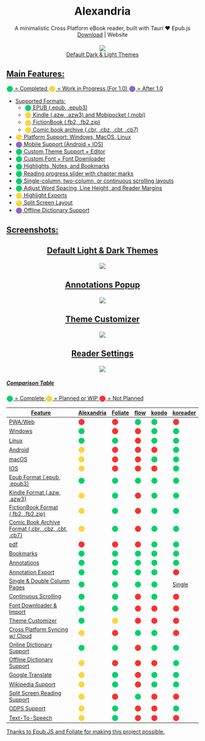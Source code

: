 <h1 align="center">Alexandria</h1>
<div align="center">A minimalistic Cross Platform eBook reader, built with Tauri ❤️ Epub.js</div>
<div align="center"><a href="/">Download</a> | Website</div>
<br>

<div align="center"><a href="/"> <img align="center" src="https://github.com/btpf/temp-readme/assets/61168382/de519d0d-df34-422a-b052-34396d35bffe"> </div>

<div align="center">Default Dark & Light Themes</div>


## Main Features:

<img height="18px" width="18px" align="center" src="https://github.com/microsoft/fluentui-emoji/blob/main/assets/Green%20circle/Flat/green_circle_flat.svg"> = Completed
<img height="18px" width="18px" align="center" src="https://github.com/microsoft/fluentui-emoji/blob/main/assets/Yellow%20circle/Flat/yellow_circle_flat.svg">  = Work in Progress (For 1.0)
<img height="18px" width="18px" align="center" src="https://github.com/microsoft/fluentui-emoji/blob/main/assets/Purple%20circle/Flat/purple_circle_flat.svg">  = After 1.0

- Supported Formats:
  - <img height="18px" width="18px" align="center" src="https://github.com/microsoft/fluentui-emoji/blob/main/assets/Green%20circle/Flat/green_circle_flat.svg"> EPUB (.epub, .epub3)
  - <img height="18px" width="18px" align="center" src="https://github.com/microsoft/fluentui-emoji/blob/main/assets/Yellow%20circle/Flat/yellow_circle_flat.svg">  Kindle (.azw, .azw3) and Mobipocket (.mobi)
  - <img height="18px" width="18px" align="center" src="https://github.com/microsoft/fluentui-emoji/blob/main/assets/Yellow%20circle/Flat/yellow_circle_flat.svg">  FictionBook (.fb2, .fb2.zip)
  - <img height="18px" width="18px" align="center" src="https://github.com/microsoft/fluentui-emoji/blob/main/assets/Yellow%20circle/Flat/yellow_circle_flat.svg">  Comic book archive (.cbr, .cbz, .cbt, .cb7)
- <img height="18px" width="18px" align="center" src="https://github.com/microsoft/fluentui-emoji/blob/main/assets/Yellow%20circle/Flat/yellow_circle_flat.svg">  Platform Support: Windows, MacOS, Linux
- <img height="18px" width="18px" align="center" src="https://github.com/microsoft/fluentui-emoji/blob/main/assets/Purple%20circle/Flat/purple_circle_flat.svg">  Mobile Support (Android + IOS)
- <img height="18px" width="18px" align="center" src="https://github.com/microsoft/fluentui-emoji/blob/main/assets/Green%20circle/Flat/green_circle_flat.svg"> Custom Theme Support + Editor
- <img height="18px" width="18px" align="center" src="https://github.com/microsoft/fluentui-emoji/blob/main/assets/Green%20circle/Flat/green_circle_flat.svg"> Custom Font + Font Downloader
- <img height="18px" width="18px" align="center" src="https://github.com/microsoft/fluentui-emoji/blob/main/assets/Green%20circle/Flat/green_circle_flat.svg"> Highlights, Notes, and Bookmarks
- <img height="18px" width="18px" align="center" src="https://github.com/microsoft/fluentui-emoji/blob/main/assets/Green%20circle/Flat/green_circle_flat.svg"> Reading progress slider with chapter marks
- <img height="18px" width="18px" align="center" src="https://github.com/microsoft/fluentui-emoji/blob/main/assets/Green%20circle/Flat/green_circle_flat.svg"> Single-column, two-column, or continuous scrolling layouts
- <img height="18px" width="18px" align="center" src="https://github.com/microsoft/fluentui-emoji/blob/main/assets/Green%20circle/Flat/green_circle_flat.svg"> Adjust Word Spacing, Line Height, and Reader Margins
- <img height="18px" width="18px" align="center" src="https://github.com/microsoft/fluentui-emoji/blob/main/assets/Yellow%20circle/Flat/yellow_circle_flat.svg">  Highlight Exports
- <img height="18px" width="18px" align="center" src="https://github.com/microsoft/fluentui-emoji/blob/main/assets/Yellow%20circle/Flat/yellow_circle_flat.svg">  Split Screen Layout
- <img height="18px" width="18px" align="center" src="https://github.com/microsoft/fluentui-emoji/blob/main/assets/Purple%20circle/Flat/purple_circle_flat.svg">  Offline Dictionary Support

## Screenshots:
<h2 align="center">Default Light & Dark Themes</h2>
<div align="center"><a href="/"> <img align="center" src="https://github.com/btpf/temp-readme/assets/61168382/f7beb3e9-c07e-4988-ad29-421b786cdea7"> </div>
  
<h2 align="center">Annotations Popup</h2>
<div align="center"><a href="/"> <img align="center" src="https://github.com/btpf/temp-readme/assets/61168382/f7beb3e9-c07e-4988-ad29-421b786cdea7"> </div>

<h2 align="center">Theme Customizer</h2>
<div align="center"><a href="/"> <img align="center" src="https://github.com/btpf/temp-readme/assets/61168382/2f37a48c-0042-4b2b-9c4e-a1668f4a7255"> </div>

<h2 align="center">Reader Settings</h2>
<div align="center"><a href="/"> <img align="center" src="https://github.com/btpf/temp-readme/assets/61168382/8198e57e-7140-4e28-9c68-f97554d057a2"> </div>


##### Comparison Table

<img height="18px" width="18px" align="center" src="https://github.com/microsoft/fluentui-emoji/blob/main/assets/Green%20circle/Flat/green_circle_flat.svg"> = Complete
<img height="18px" width="18px" align="center" src="https://github.com/microsoft/fluentui-emoji/blob/main/assets/Yellow%20circle/Flat/yellow_circle_flat.svg">  = Planned or WIP
<img height="18px" width="18px" align="center" src="https://github.com/microsoft/fluentui-emoji/raw/main/assets/Red%20circle/Flat/red_circle_flat.svg"> = Not Planned

| **Feature**                                        | **Alexandria**  | **Foliate**     | **flow** | **koodo**      | **koreader**        |
| -------------------------------------------------- | --------------- | --------------- | --------------- | -------------- | ------------------- |
| PWA/Web                                            | <img height="18px" width="18px" align="center" src="https://github.com/microsoft/fluentui-emoji/raw/main/assets/Red%20circle/Flat/red_circle_flat.svg">    | <img height="18px" width="18px" align="center" src="https://github.com/microsoft/fluentui-emoji/raw/main/assets/Red%20circle/Flat/red_circle_flat.svg">    | <img height="18px" width="18px" align="center" src="https://github.com/microsoft/fluentui-emoji/blob/main/assets/Green%20circle/Flat/green_circle_flat.svg">  | <img height="18px" width="18px" align="center" src="https://github.com/microsoft/fluentui-emoji/blob/main/assets/Green%20circle/Flat/green_circle_flat.svg"> | <img height="18px" width="18px" align="center" src="https://github.com/microsoft/fluentui-emoji/raw/main/assets/Red%20circle/Flat/red_circle_flat.svg">        |
| Windows                                            | <img height="18px" width="18px" align="center" src="https://github.com/microsoft/fluentui-emoji/blob/main/assets/Green%20circle/Flat/green_circle_flat.svg">  | <img height="18px" width="18px" align="center" src="https://github.com/microsoft/fluentui-emoji/raw/main/assets/Red%20circle/Flat/red_circle_flat.svg">    | <img height="18px" width="18px" align="center" src="https://github.com/microsoft/fluentui-emoji/raw/main/assets/Red%20circle/Flat/red_circle_flat.svg">    | <img height="18px" width="18px" align="center" src="https://github.com/microsoft/fluentui-emoji/blob/main/assets/Green%20circle/Flat/green_circle_flat.svg"> | <img height="18px" width="18px" align="center" src="https://github.com/microsoft/fluentui-emoji/blob/main/assets/Green%20circle/Flat/green_circle_flat.svg">      |
| Linux                                              | <img height="18px" width="18px" align="center" src="https://github.com/microsoft/fluentui-emoji/blob/main/assets/Green%20circle/Flat/green_circle_flat.svg">  | <img height="18px" width="18px" align="center" src="https://github.com/microsoft/fluentui-emoji/blob/main/assets/Green%20circle/Flat/green_circle_flat.svg">  | <img height="18px" width="18px" align="center" src="https://github.com/microsoft/fluentui-emoji/raw/main/assets/Red%20circle/Flat/red_circle_flat.svg">    | <img height="18px" width="18px" align="center" src="https://github.com/microsoft/fluentui-emoji/blob/main/assets/Green%20circle/Flat/green_circle_flat.svg"> | <img height="18px" width="18px" align="center" src="https://github.com/microsoft/fluentui-emoji/blob/main/assets/Green%20circle/Flat/green_circle_flat.svg">      |
| Android                                            | <img height="18px" width="18px" align="center" src="https://github.com/microsoft/fluentui-emoji/blob/main/assets/Yellow%20circle/Flat/yellow_circle_flat.svg">  | <img height="18px" width="18px" align="center" src="https://github.com/microsoft/fluentui-emoji/raw/main/assets/Red%20circle/Flat/red_circle_flat.svg">    | <img height="18px" width="18px" align="center" src="https://github.com/microsoft/fluentui-emoji/raw/main/assets/Red%20circle/Flat/red_circle_flat.svg">    | <img height="18px" width="18px" align="center" src="https://github.com/microsoft/fluentui-emoji/raw/main/assets/Red%20circle/Flat/red_circle_flat.svg">   | <img height="18px" width="18px" align="center" src="https://github.com/microsoft/fluentui-emoji/blob/main/assets/Green%20circle/Flat/green_circle_flat.svg">      |
| macOS                                              | <img height="18px" width="18px" align="center" src="https://github.com/microsoft/fluentui-emoji/blob/main/assets/Yellow%20circle/Flat/yellow_circle_flat.svg">  | <img height="18px" width="18px" align="center" src="https://github.com/microsoft/fluentui-emoji/raw/main/assets/Red%20circle/Flat/red_circle_flat.svg">    | <img height="18px" width="18px" align="center" src="https://github.com/microsoft/fluentui-emoji/raw/main/assets/Red%20circle/Flat/red_circle_flat.svg">    | <img height="18px" width="18px" align="center" src="https://github.com/microsoft/fluentui-emoji/blob/main/assets/Green%20circle/Flat/green_circle_flat.svg"> | <img height="18px" width="18px" align="center" src="https://github.com/microsoft/fluentui-emoji/blob/main/assets/Green%20circle/Flat/green_circle_flat.svg">      |
| IOS                                                | <img height="18px" width="18px" align="center" src="https://github.com/microsoft/fluentui-emoji/blob/main/assets/Yellow%20circle/Flat/yellow_circle_flat.svg">  | <img height="18px" width="18px" align="center" src="https://github.com/microsoft/fluentui-emoji/raw/main/assets/Red%20circle/Flat/red_circle_flat.svg">    | <img height="18px" width="18px" align="center" src="https://github.com/microsoft/fluentui-emoji/raw/main/assets/Red%20circle/Flat/red_circle_flat.svg">    | <img height="18px" width="18px" align="center" src="https://github.com/microsoft/fluentui-emoji/raw/main/assets/Red%20circle/Flat/red_circle_flat.svg">   | <img height="18px" width="18px" align="center" src="https://github.com/microsoft/fluentui-emoji/blob/main/assets/Green%20circle/Flat/green_circle_flat.svg">      |
| Epub Format (.epub, .epub3)                        | <img height="18px" width="18px" align="center" src="https://github.com/microsoft/fluentui-emoji/blob/main/assets/Green%20circle/Flat/green_circle_flat.svg">  | <img height="18px" width="18px" align="center" src="https://github.com/microsoft/fluentui-emoji/blob/main/assets/Green%20circle/Flat/green_circle_flat.svg">  | <img height="18px" width="18px" align="center" src="https://github.com/microsoft/fluentui-emoji/blob/main/assets/Green%20circle/Flat/green_circle_flat.svg">  | <img height="18px" width="18px" align="center" src="https://github.com/microsoft/fluentui-emoji/blob/main/assets/Green%20circle/Flat/green_circle_flat.svg"> | <img height="18px" width="18px" align="center" src="https://github.com/microsoft/fluentui-emoji/blob/main/assets/Green%20circle/Flat/green_circle_flat.svg">      |
| Kindle Format (.azw, .azw3)                        | <img height="18px" width="18px" align="center" src="https://github.com/microsoft/fluentui-emoji/blob/main/assets/Yellow%20circle/Flat/yellow_circle_flat.svg">  | <img height="18px" width="18px" align="center" src="https://github.com/microsoft/fluentui-emoji/blob/main/assets/Green%20circle/Flat/green_circle_flat.svg">  | <img height="18px" width="18px" align="center" src="https://github.com/microsoft/fluentui-emoji/raw/main/assets/Red%20circle/Flat/red_circle_flat.svg">    | <img height="18px" width="18px" align="center" src="https://github.com/microsoft/fluentui-emoji/blob/main/assets/Green%20circle/Flat/green_circle_flat.svg"> | <img height="18px" width="18px" align="center" src="https://github.com/microsoft/fluentui-emoji/blob/main/assets/Green%20circle/Flat/green_circle_flat.svg">      |
| FictionBook Format (.fb2, .fb2.zip)                | <img height="18px" width="18px" align="center" src="https://github.com/microsoft/fluentui-emoji/blob/main/assets/Yellow%20circle/Flat/yellow_circle_flat.svg">  | <img height="18px" width="18px" align="center" src="https://github.com/microsoft/fluentui-emoji/blob/main/assets/Green%20circle/Flat/green_circle_flat.svg">  | <img height="18px" width="18px" align="center" src="https://github.com/microsoft/fluentui-emoji/raw/main/assets/Red%20circle/Flat/red_circle_flat.svg">    | <img height="18px" width="18px" align="center" src="https://github.com/microsoft/fluentui-emoji/blob/main/assets/Green%20circle/Flat/green_circle_flat.svg"> | <img height="18px" width="18px" align="center" src="https://github.com/microsoft/fluentui-emoji/blob/main/assets/Green%20circle/Flat/green_circle_flat.svg">      |
| Comic Book Archive Format (.cbr, .cbz, .cbt, .cb7) | <img height="18px" width="18px" align="center" src="https://github.com/microsoft/fluentui-emoji/blob/main/assets/Yellow%20circle/Flat/yellow_circle_flat.svg">  | <img height="18px" width="18px" align="center" src="https://github.com/microsoft/fluentui-emoji/blob/main/assets/Green%20circle/Flat/green_circle_flat.svg">  | <img height="18px" width="18px" align="center" src="https://github.com/microsoft/fluentui-emoji/raw/main/assets/Red%20circle/Flat/red_circle_flat.svg">    | <img height="18px" width="18px" align="center" src="https://github.com/microsoft/fluentui-emoji/blob/main/assets/Green%20circle/Flat/green_circle_flat.svg"> | <img height="18px" width="18px" align="center" src="https://github.com/microsoft/fluentui-emoji/blob/main/assets/Green%20circle/Flat/green_circle_flat.svg">      |
| pdf                                                | <img height="18px" width="18px" align="center" src="https://github.com/microsoft/fluentui-emoji/raw/main/assets/Red%20circle/Flat/red_circle_flat.svg">    | <img height="18px" width="18px" align="center" src="https://github.com/microsoft/fluentui-emoji/raw/main/assets/Red%20circle/Flat/red_circle_flat.svg">    | <img height="18px" width="18px" align="center" src="https://github.com/microsoft/fluentui-emoji/raw/main/assets/Red%20circle/Flat/red_circle_flat.svg">    | <img height="18px" width="18px" align="center" src="https://github.com/microsoft/fluentui-emoji/blob/main/assets/Green%20circle/Flat/green_circle_flat.svg"> | <img height="18px" width="18px" align="center" src="https://github.com/microsoft/fluentui-emoji/blob/main/assets/Green%20circle/Flat/green_circle_flat.svg">      |
| Bookmarks                                          | <img height="18px" width="18px" align="center" src="https://github.com/microsoft/fluentui-emoji/blob/main/assets/Green%20circle/Flat/green_circle_flat.svg">  | <img height="18px" width="18px" align="center" src="https://github.com/microsoft/fluentui-emoji/blob/main/assets/Green%20circle/Flat/green_circle_flat.svg">  | <img height="18px" width="18px" align="center" src="https://github.com/microsoft/fluentui-emoji/blob/main/assets/Green%20circle/Flat/green_circle_flat.svg">  | <img height="18px" width="18px" align="center" src="https://github.com/microsoft/fluentui-emoji/blob/main/assets/Green%20circle/Flat/green_circle_flat.svg"> | <img height="18px" width="18px" align="center" src="https://github.com/microsoft/fluentui-emoji/blob/main/assets/Green%20circle/Flat/green_circle_flat.svg">      |
| Annotations                                        | <img height="18px" width="18px" align="center" src="https://github.com/microsoft/fluentui-emoji/blob/main/assets/Green%20circle/Flat/green_circle_flat.svg">  | <img height="18px" width="18px" align="center" src="https://github.com/microsoft/fluentui-emoji/blob/main/assets/Green%20circle/Flat/green_circle_flat.svg">  | <img height="18px" width="18px" align="center" src="https://github.com/microsoft/fluentui-emoji/blob/main/assets/Green%20circle/Flat/green_circle_flat.svg">  | <img height="18px" width="18px" align="center" src="https://github.com/microsoft/fluentui-emoji/blob/main/assets/Green%20circle/Flat/green_circle_flat.svg"> | <img height="18px" width="18px" align="center" src="https://github.com/microsoft/fluentui-emoji/blob/main/assets/Green%20circle/Flat/green_circle_flat.svg">      |
| Annotation Export                                  | <img height="18px" width="18px" align="center" src="https://github.com/microsoft/fluentui-emoji/blob/main/assets/Green%20circle/Flat/green_circle_flat.svg">  | <img height="18px" width="18px" align="center" src="https://github.com/microsoft/fluentui-emoji/blob/main/assets/Green%20circle/Flat/green_circle_flat.svg">  | <img height="18px" width="18px" align="center" src="https://github.com/microsoft/fluentui-emoji/blob/main/assets/Green%20circle/Flat/green_circle_flat.svg">  | <img height="18px" width="18px" align="center" src="https://github.com/microsoft/fluentui-emoji/blob/main/assets/Green%20circle/Flat/green_circle_flat.svg"> | <img height="18px" width="18px" align="center" src="https://github.com/microsoft/fluentui-emoji/raw/main/assets/Red%20circle/Flat/red_circle_flat.svg">        |
| Single & Double Column Pages                       | <img height="18px" width="18px" align="center" src="https://github.com/microsoft/fluentui-emoji/blob/main/assets/Green%20circle/Flat/green_circle_flat.svg">  | <img height="18px" width="18px" align="center" src="https://github.com/microsoft/fluentui-emoji/blob/main/assets/Green%20circle/Flat/green_circle_flat.svg">  | <img height="18px" width="18px" align="center" src="https://github.com/microsoft/fluentui-emoji/blob/main/assets/Green%20circle/Flat/green_circle_flat.svg">  | <img height="18px" width="18px" align="center" src="https://github.com/microsoft/fluentui-emoji/blob/main/assets/Green%20circle/Flat/green_circle_flat.svg"> | Single |
| Continuous Scrolling                               | <img height="18px" width="18px" align="center" src="https://github.com/microsoft/fluentui-emoji/blob/main/assets/Green%20circle/Flat/green_circle_flat.svg">  | <img height="18px" width="18px" align="center" src="https://github.com/microsoft/fluentui-emoji/blob/main/assets/Green%20circle/Flat/green_circle_flat.svg">  | <img height="18px" width="18px" align="center" src="https://github.com/microsoft/fluentui-emoji/raw/main/assets/Red%20circle/Flat/red_circle_flat.svg">    | <img height="18px" width="18px" align="center" src="https://github.com/microsoft/fluentui-emoji/blob/main/assets/Green%20circle/Flat/green_circle_flat.svg"> | <img height="18px" width="18px" align="center" src="https://github.com/microsoft/fluentui-emoji/raw/main/assets/Red%20circle/Flat/red_circle_flat.svg">        |
| Font Downloader & Import                           | <img height="18px" width="18px" align="center" src="https://github.com/microsoft/fluentui-emoji/blob/main/assets/Green%20circle/Flat/green_circle_flat.svg">  | <img height="18px" width="18px" align="center" src="https://github.com/microsoft/fluentui-emoji/blob/main/assets/Green%20circle/Flat/green_circle_flat.svg">  | <img height="18px" width="18px" align="center" src="https://github.com/microsoft/fluentui-emoji/raw/main/assets/Red%20circle/Flat/red_circle_flat.svg">    | <img height="18px" width="18px" align="center" src="https://github.com/microsoft/fluentui-emoji/raw/main/assets/Red%20circle/Flat/red_circle_flat.svg">   | <img height="18px" width="18px" align="center" src="https://github.com/microsoft/fluentui-emoji/raw/main/assets/Red%20circle/Flat/red_circle_flat.svg">        |
| Theme Customizer                                   | <img height="18px" width="18px" align="center" src="https://github.com/microsoft/fluentui-emoji/blob/main/assets/Green%20circle/Flat/green_circle_flat.svg">  | <img height="18px" width="18px" align="center" src="https://github.com/microsoft/fluentui-emoji/blob/main/assets/Yellow%20circle/Flat/yellow_circle_flat.svg">  | <img height="18px" width="18px" align="center" src="https://github.com/microsoft/fluentui-emoji/raw/main/assets/Red%20circle/Flat/red_circle_flat.svg">    | <img height="18px" width="18px" align="center" src="https://github.com/microsoft/fluentui-emoji/raw/main/assets/Red%20circle/Flat/red_circle_flat.svg">   | <img height="18px" width="18px" align="center" src="https://github.com/microsoft/fluentui-emoji/raw/main/assets/Red%20circle/Flat/red_circle_flat.svg">        |
| Cross Platform Syncing w/ Cloud                    | <img height="18px" width="18px" align="center" src="https://github.com/microsoft/fluentui-emoji/blob/main/assets/Yellow%20circle/Flat/yellow_circle_flat.svg">  | <img height="18px" width="18px" align="center" src="https://github.com/microsoft/fluentui-emoji/raw/main/assets/Red%20circle/Flat/red_circle_flat.svg">    | <img height="18px" width="18px" align="center" src="https://github.com/microsoft/fluentui-emoji/blob/main/assets/Green%20circle/Flat/green_circle_flat.svg">  | <img height="18px" width="18px" align="center" src="https://github.com/microsoft/fluentui-emoji/blob/main/assets/Green%20circle/Flat/green_circle_flat.svg"> | <img height="18px" width="18px" align="center" src="https://github.com/microsoft/fluentui-emoji/raw/main/assets/Red%20circle/Flat/red_circle_flat.svg">        |
| Online Dictionary Support                          | <img height="18px" width="18px" align="center" src="https://github.com/microsoft/fluentui-emoji/blob/main/assets/Green%20circle/Flat/green_circle_flat.svg">  | <img height="18px" width="18px" align="center" src="https://github.com/microsoft/fluentui-emoji/blob/main/assets/Green%20circle/Flat/green_circle_flat.svg">  | <img height="18px" width="18px" align="center" src="https://github.com/microsoft/fluentui-emoji/raw/main/assets/Red%20circle/Flat/red_circle_flat.svg">    | <img height="18px" width="18px" align="center" src="https://github.com/microsoft/fluentui-emoji/blob/main/assets/Green%20circle/Flat/green_circle_flat.svg"> | <img height="18px" width="18px" align="center" src="https://github.com/microsoft/fluentui-emoji/blob/main/assets/Green%20circle/Flat/green_circle_flat.svg">      |
| Offline Dictionary Support                         | <img height="18px" width="18px" align="center" src="https://github.com/microsoft/fluentui-emoji/blob/main/assets/Yellow%20circle/Flat/yellow_circle_flat.svg">  | <img height="18px" width="18px" align="center" src="https://github.com/microsoft/fluentui-emoji/raw/main/assets/Red%20circle/Flat/red_circle_flat.svg">    | <img height="18px" width="18px" align="center" src="https://github.com/microsoft/fluentui-emoji/raw/main/assets/Red%20circle/Flat/red_circle_flat.svg">    | <img height="18px" width="18px" align="center" src="https://github.com/microsoft/fluentui-emoji/raw/main/assets/Red%20circle/Flat/red_circle_flat.svg">   | <img height="18px" width="18px" align="center" src="https://github.com/microsoft/fluentui-emoji/blob/main/assets/Green%20circle/Flat/green_circle_flat.svg">      |
| Google Translate                                   | <img height="18px" width="18px" align="center" src="https://github.com/microsoft/fluentui-emoji/blob/main/assets/Yellow%20circle/Flat/yellow_circle_flat.svg">  | <img height="18px" width="18px" align="center" src="https://github.com/microsoft/fluentui-emoji/blob/main/assets/Green%20circle/Flat/green_circle_flat.svg">  | <img height="18px" width="18px" align="center" src="https://github.com/microsoft/fluentui-emoji/raw/main/assets/Red%20circle/Flat/red_circle_flat.svg">    | <img height="18px" width="18px" align="center" src="https://github.com/microsoft/fluentui-emoji/blob/main/assets/Green%20circle/Flat/green_circle_flat.svg"> | <img height="18px" width="18px" align="center" src="https://github.com/microsoft/fluentui-emoji/blob/main/assets/Green%20circle/Flat/green_circle_flat.svg">      |
| Wikipedia Support                                  | <img height="18px" width="18px" align="center" src="https://github.com/microsoft/fluentui-emoji/blob/main/assets/Yellow%20circle/Flat/yellow_circle_flat.svg">  | <img height="18px" width="18px" align="center" src="https://github.com/microsoft/fluentui-emoji/blob/main/assets/Green%20circle/Flat/green_circle_flat.svg">  | <img height="18px" width="18px" align="center" src="https://github.com/microsoft/fluentui-emoji/raw/main/assets/Red%20circle/Flat/red_circle_flat.svg">    | <img height="18px" width="18px" align="center" src="https://github.com/microsoft/fluentui-emoji/blob/main/assets/Green%20circle/Flat/green_circle_flat.svg"> | <img height="18px" width="18px" align="center" src="https://github.com/microsoft/fluentui-emoji/blob/main/assets/Green%20circle/Flat/green_circle_flat.svg">      |
| Split Screen Reading Support                       | <img height="18px" width="18px" align="center" src="https://github.com/microsoft/fluentui-emoji/blob/main/assets/Yellow%20circle/Flat/yellow_circle_flat.svg">  | <img height="18px" width="18px" align="center" src="https://github.com/microsoft/fluentui-emoji/raw/main/assets/Red%20circle/Flat/red_circle_flat.svg">    | <img height="18px" width="18px" align="center" src="https://github.com/microsoft/fluentui-emoji/blob/main/assets/Green%20circle/Flat/green_circle_flat.svg">  | <img height="18px" width="18px" align="center" src="https://github.com/microsoft/fluentui-emoji/raw/main/assets/Red%20circle/Flat/red_circle_flat.svg">   | <img height="18px" width="18px" align="center" src="https://github.com/microsoft/fluentui-emoji/raw/main/assets/Red%20circle/Flat/red_circle_flat.svg">        |
| ODPS Support                                       | <img height="18px" width="18px" align="center" src="https://github.com/microsoft/fluentui-emoji/blob/main/assets/Yellow%20circle/Flat/yellow_circle_flat.svg">  | <img height="18px" width="18px" align="center" src="https://github.com/microsoft/fluentui-emoji/blob/main/assets/Green%20circle/Flat/green_circle_flat.svg">  | <img height="18px" width="18px" align="center" src="https://github.com/microsoft/fluentui-emoji/raw/main/assets/Red%20circle/Flat/red_circle_flat.svg">    | <img height="18px" width="18px" align="center" src="https://github.com/microsoft/fluentui-emoji/raw/main/assets/Red%20circle/Flat/red_circle_flat.svg">   | <img height="18px" width="18px" align="center" src="https://github.com/microsoft/fluentui-emoji/blob/main/assets/Green%20circle/Flat/green_circle_flat.svg">      |
| Text-To-Speech                                     | <img height="18px" width="18px" align="center" src="https://github.com/microsoft/fluentui-emoji/blob/main/assets/Yellow%20circle/Flat/yellow_circle_flat.svg">  | <img height="18px" width="18px" align="center" src="https://github.com/microsoft/fluentui-emoji/blob/main/assets/Green%20circle/Flat/green_circle_flat.svg">  | <img height="18px" width="18px" align="center" src="https://github.com/microsoft/fluentui-emoji/raw/main/assets/Red%20circle/Flat/red_circle_flat.svg">    | <img height="18px" width="18px" align="center" src="https://github.com/microsoft/fluentui-emoji/raw/main/assets/Red%20circle/Flat/red_circle_flat.svg">   | <img height="18px" width="18px" align="center" src="https://github.com/microsoft/fluentui-emoji/raw/main/assets/Red%20circle/Flat/red_circle_flat.svg">        |



Thanks to Epub.JS and Foliate for making this project possible. 
